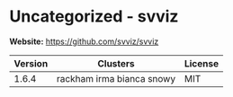 # Uncategorized - svviz





**Website:** <https://github.com/svviz/svviz>

| Version | Clusters | License |
| ------- | -------- | ------- |
| 1.6.4 | rackham irma bianca snowy | MIT |
